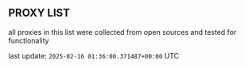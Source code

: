 ## PROXY LIST

all proxies in this list were collected from open sources and tested for functionality

last update: `2025-02-16 01:36:00.371487+00:00` UTC